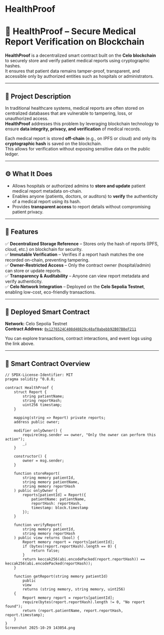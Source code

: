 # HealthProof
# 🏥 HealthProof – Secure Medical Report Verification on Blockchain

**HealthProof** is a decentralized smart contract built on the **Celo blockchain** to securely store and verify patient medical reports using cryptographic hashes.  
It ensures that patient data remains tamper-proof, transparent, and accessible only by authorized entities such as hospitals or administrators.

---

## 📖 Project Description

In traditional healthcare systems, medical reports are often stored on centralized databases that are vulnerable to tampering, loss, or unauthorized access.  
**HealthProof** addresses this problem by leveraging blockchain technology to ensure **data integrity, privacy, and verification** of medical records.

Each medical report is stored **off-chain** (e.g., on IPFS or cloud) and only its **cryptographic hash** is saved on the blockchain.  
This allows for verification without exposing sensitive data on the public ledger.

---

## ⚙️ What It Does

- Allows hospitals or authorized admins to **store and update** patient medical report metadata on-chain.  
- Enables anyone (patients, doctors, or auditors) to **verify** the authenticity of a medical report using its hash.  
- Provides **transparent access** to report details without compromising patient privacy.  

---

## 🌟 Features

✅ **Decentralized Storage Reference** – Stores only the hash of reports (IPFS, cloud, etc.) on blockchain for security.  
✅ **Immutable Verification** – Verifies if a report hash matches the one recorded on-chain, preventing tampering.  
✅ **Owner-Restricted Access** – Only the contract owner (hospital/admin) can store or update reports.  
✅ **Transparency & Auditability** – Anyone can view report metadata and verify authenticity.  
✅ **Celo Network Integration** – Deployed on the **Celo Sepolia Testnet**, enabling low-cost, eco-friendly transactions.

---

## 🔗 Deployed Smart Contract

**Network:** Celo Sepolia Testnet  
**Contract Address:** [`0x1276524C408d40829c48af0abebb92B07B8eF211`](https://celo-sepolia.blockscout.com/address/0x1276524C408d40829c48af0abebb92B07B8eF211)

You can explore transactions, contract interactions, and event logs using the link above.

---

## 🧠 Smart Contract Overview

```solidity
// SPDX-License-Identifier: MIT
pragma solidity ^0.8.0;

contract HealthProof {
    struct Report {
        string patientName;
        string reportHash;
        uint256 timestamp;
    }

    mapping(string => Report) private reports;
    address public owner;

    modifier onlyOwner() {
        require(msg.sender == owner, "Only the owner can perform this action");
        _;
    }

    constructor() {
        owner = msg.sender;
    }

    function storeReport(
        string memory patientId,
        string memory patientName,
        string memory reportHash
    ) public onlyOwner {
        reports[patientId] = Report({
            patientName: patientName,
            reportHash: reportHash,
            timestamp: block.timestamp
        });
    }

    function verifyReport(
        string memory patientId,
        string memory reportHash
    ) public view returns (bool) {
        Report memory report = reports[patientId];
        if (bytes(report.reportHash).length == 0) {
            return false;
        }
        return keccak256(abi.encodePacked(report.reportHash)) == keccak256(abi.encodePacked(reportHash));
    }

    function getReport(string memory patientId)
        public
        view
        returns (string memory, string memory, uint256)
    {
        Report memory report = reports[patientId];
        require(bytes(report.reportHash).length != 0, "No report found");
        return (report.patientName, report.reportHash, report.timestamp);
    }
}
Screenshot 2025-10-29 143054.png

